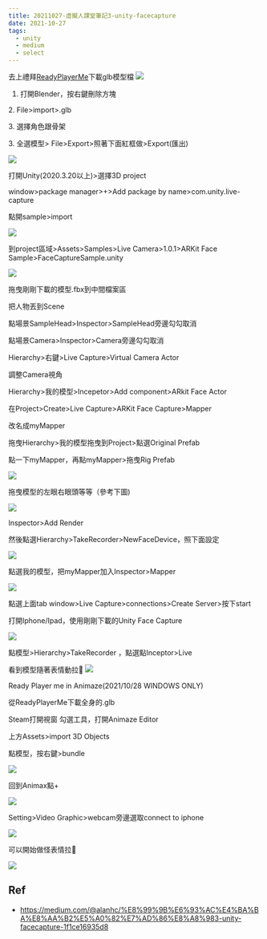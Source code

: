 ```yaml
---
title: 20211027-虛擬人課堂筆記3-unity-facecapture
date: 2021-10-27
tags:
  - unity
  - medium
  - select
---
```


去上禮拜[ReadyPlayerMe](https://readyplayer.me/)下載glb模型檔
![](https://i.imgur.com/FWWnEgg.png)

1.  打開Blender，按右鍵刪除方塊

2\. File>import>.glb

3\. 選擇角色跟骨架

3\. 全選模型> File>Export>照著下面紅框做>Export(匯出)

![](https://i.imgur.com/nRAbmXM.png)


打開Unity(2020.3.20以上)>選擇3D project

window>package manager>+>Add package by name>com.unity.live-capture

點開sample>import

![](https://i.imgur.com/SfGFKsp.png)


到project區域>Assets>Samples>Live Camera>1.0.1>ARKit Face Sample>FaceCaptureSample.unity

![](https://i.imgur.com/hqBxXXO.png)

拖曳剛剛下載的模型.fbx到中間檔案區

把人物丟到Scene

點場景SampleHead>Inspector>SampleHead旁邊勾勾取消

點場景Camera>Inspector>Camera旁邊勾勾取消

Hierarchy>右鍵>Live Capture>Virtual Camera Actor

調整Camera視角

Hierarchy>我的模型>Incepetor>Add component>ARkit Face Actor

在Project>Create>Live Capture>ARKit Face Capture>Mapper

改名成myMapper

拖曳Hierarchy>我的模型拖曳到Project>點選Original Prefab

點一下myMapper，再點myMapper>拖曳Rig Prefab

![](https://i.imgur.com/VUuhLVQ.png)



拖曳模型的左眼右眼頭等等（參考下圖)

![](https://i.imgur.com/CaA0QZt.png)

Inspector>Add Render

然後點選Hierarchy>TakeRecorder>NewFaceDevice，照下面設定


![](https://i.imgur.com/dY8WLi5.png)


點選我的模型，把myMapper加入Inspector>Mapper


![](https://i.imgur.com/nAxNye7.png)


點選上面tab window>Live Capture>connections>Create Server>按下start

打開Iphone/Ipad，使用剛剛下載的Unity Face Capture


![](https://i.imgur.com/OOfz8L1.png)


點模型>Hierarchy>TakeRecorder ，點選點Inceptor>Live

看到模型隨著表情動拉🎉
![](https://i.imgur.com/PK2Jrue.png)


Ready Player me in Animaze(2021/10/28 WINDOWS ONLY)

從ReadyPlayerMe下載全身的.glb

Steam打開視窗 勾選工具，打開Animaze Editor

上方Assets>import 3D Objects

點模型，按右鍵>bundle

![](https://i.imgur.com/HiqDWFC.png)


回到Animax點+

![](https://i.imgur.com/HwY5Zqy.png)

Setting>Video Graphic>webcam旁邊選取connect to iphone

![](https://i.imgur.com/LcMqqSh.png)

可以開始做怪表情拉🎉

![](https://i.imgur.com/BLVMddV.png)

## Ref
- https://medium.com/@alanhc/%E8%99%9B%E6%93%AC%E4%BA%BA%E8%AA%B2%E5%A0%82%E7%AD%86%E8%A8%983-unity-facecapture-1f1ce16935d8
